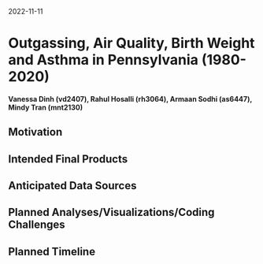 2022-11-11

# Outgassing, Air Quality, Birth Weight and Asthma in Pennsylvania (1980-2020)

#### Vanessa Dinh (vd2407), Rahul Hosalli (rh3064), Armaan Sodhi (as6447), Mindy Tran (mnt2130)

## Motivation

## Intended Final Products

## Anticipated Data Sources

## Planned Analyses/Visualizations/Coding Challenges

## Planned Timeline
